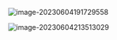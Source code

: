 ![image-20230604191729558](http://devyk.top/2022/202306041917650.png)

![image-20230604213513029](http://devyk.top/2022/202306042135301.png)